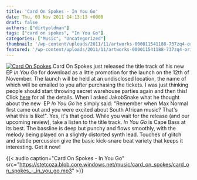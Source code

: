 ```yaml
---
title: 'Card On Spokes - In You Go'
date: Thu, 03 Nov 2011 14:13:13 +0000
draft: false
authors: ["dirtyoldman"]
tags: ["card on spokes", "In You Go"]
categories: ["Music", "Uncategorized"]
thumbnail: '/wp-content/uploads/2011/11/artworks-000011541188-737zq4-original-150x150.jpg'
featured: '/wp-content/uploads/2011/11/artworks-000011541188-737zq4-original-304x190.jpg'
---
```


[![](/wp-content/uploads/2011/11/artworks-000011541188-737zq4-original.jpg "Card On Spokes")](/2011/11/03/card-on-spokes-in-you-go/artworks-000011541188-737zq4-original/) Card On Spokes just released the title track of his new EP _In You Go_ for download as a little promotion for the launch on the 12th of November. The launch will be held at an undisclosed location, the name of which will be emailed to you after purchasing the tickets. I was just thinking people should start throwing secret warehouse parties again and then this! Click [here](http://www.facebook.com/event.php?eid=121810391260914) for all the details. When I asked JakobSnake what he thought about the new  EP _In You Go_ he simply said: "Remember when Max Normal first came out and you were excited about South African music? That's what this is like!". Yes, it's that good. While you wait for the release (and our upcoming review), take a listen to the title track. _In You Go_ is Cape Bass at its best. The bassline is deep but punchy and flows smoothly, with the melody being played on a slightly distorted synth lead. Touches of glitch and subtle percussion give the basic kick-snare beat variety that keeps it interesting. Get it now!

{{< audio
    caption="Card On Spokes - In You Go"
    src="https://stetcoza.blob.core.windows.net/music/card_on_spokes/card_on_spokes_-_in_you_go.mp3" >}}
